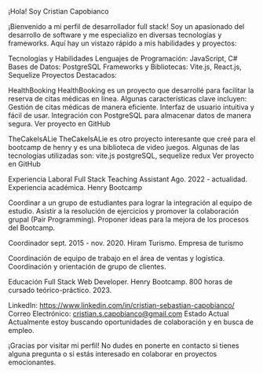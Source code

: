 ¡Hola! Soy Cristian Capobianco

¡Bienvenido a mi perfil de desarrollador full stack! Soy un apasionado del desarrollo de software y me especializo en diversas tecnologías y frameworks. Aquí hay un vistazo rápido a mis habilidades y proyectos:

Tecnologías y Habilidades Lenguajes de Programación: JavaScript, C# Bases de Datos: PostgreSQL Frameworks y Bibliotecas: Vite.js, React.js, Sequelize 
Proyectos Destacados:

HealthBooking
HealthBooking es un proyecto que desarrollé para facilitar la reserva de citas médicas en línea. Algunas características clave incluyen:
Gestión de citas médicas de manera eficiente. Interfaz de usuario intuitiva y fácil de usar. Integración con PostgreSQL para almacenar datos de manera segura. Ver proyecto en GitHub

TheCakeIsALie
TheCakeIsALie es otro proyecto interesante que creé para el bootcamp de henry y es una biblioteca de video juegos. Algunas de las tecnologías utilizadas son:
vite.js postgreSQL, sequelize redux Ver proyecto en GitHub

Experiencia Laboral Full Stack Teaching Assistant Ago. 2022 - actualidad. Experiencia académica. Henry Bootcamp

Coordinar a un grupo de estudiantes para lograr la integración al equipo de estudio. Asistir a la resolución de ejercicios y promover la colaboración grupal (Pair Programming). Proponer ideas para la mejora de los procesos del Bootcamp.

Coordinador sept. 2015 - nov. 2020. Hiram Turismo. Empresa de turismo

Coordinación de equipo de trabajo en el área de ventas y logística. Coordinación y orientación de grupo de clientes.

Educación Full Stack Web Developer. Henry Bootcamp. 800 horas de cursado teórico-práctico. 2023.

LinkedIn: https://www.linkedin.com/in/cristian-sebastian-capobianco/
Correo Electrónico: cristian.s.capobianco@gmail.com
Estado Actual Actualmente estoy buscando oportunidades de colaboración y en busca de empleo.

¡Gracias por visitar mi perfil! No dudes en ponerte en contacto si tienes alguna pregunta o si estás interesado en colaborar en proyectos emocionantes.

